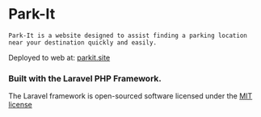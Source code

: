 # Park-It

	Park-It is a website designed to assist finding a parking location near your destination quickly and easily. 

Deployed to web at: [parkit.site](http://parkit.site)

### Built with the Laravel PHP Framework.

The Laravel framework is open-sourced software licensed under the [MIT license](http://opensource.org/licenses/MIT)
